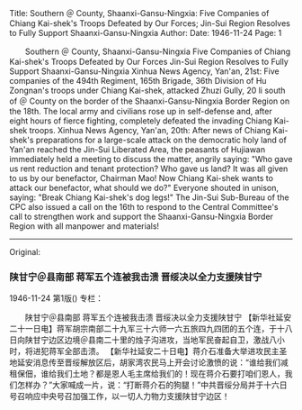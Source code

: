 Title: Southern ＠ County, Shaanxi-Gansu-Ningxia: Five Companies of Chiang Kai-shek's Troops Defeated by Our Forces; Jin-Sui Region Resolves to Fully Support Shaanxi-Gansu-Ningxia
Author:
Date: 1946-11-24
Page: 1

　　Southern ＠ County, Shaanxi-Gansu-Ningxia
    Five Companies of Chiang Kai-shek's Troops Defeated by Our Forces
    Jin-Sui Region Resolves to Fully Support Shaanxi-Gansu-Ningxia
    Xinhua News Agency, Yan'an, 21st: Five companies of the 494th Regiment, 165th Brigade, 36th Division of Hu Zongnan's troops under Chiang Kai-shek, attacked Zhuzi Gully, 20 li south of ＠ County on the border of the Shaanxi-Gansu-Ningxia Border Region on the 18th. The local army and civilians rose up in self-defense and, after eight hours of fierce fighting, completely defeated the invading Chiang Kai-shek troops.
    Xinhua News Agency, Yan'an, 20th: After news of Chiang Kai-shek's preparations for a large-scale attack on the democratic holy land of Yan'an reached the Jin-Sui Liberated Area, the peasants of Hujiawan immediately held a meeting to discuss the matter, angrily saying: "Who gave us rent reduction and tenant protection? Who gave us land? It was all given to us by our benefactor, Chairman Mao! Now Chiang Kai-shek wants to attack our benefactor, what should we do?" Everyone shouted in unison, saying: "Break Chiang Kai-shek's dog legs!" The Jin-Sui Sub-Bureau of the CPC also issued a call on the 16th to respond to the Central Committee's call to strengthen work and support the Shaanxi-Gansu-Ningxia Border Region with all manpower and materials!



<hr /> 

Original: 


### 陕甘宁＠县南部  蒋军五个连被我击溃  晋绥决以全力支援陕甘宁

1946-11-24
第1版()
专栏：

　　陕甘宁＠县南部
    蒋军五个连被我击溃
    晋绥决以全力支援陕甘宁
    【新华社延安二十一日电】蒋军胡宗南部二十九军三十六师一六五旅四九四团的五个连，于十八日向陕甘宁边区边境＠县南二十里的烛子沟进攻，当地军民奋起自卫，激战八小时，将进犯蒋军全部击溃。
    【新华社延安二十日电】蒋介石准备大举进攻民主圣地延安消息传至晋绥解放区后，胡家湾农民马上开会讨论激愤的说：“谁给我们减租保佃，谁给我们土地？都是恩人毛主席给我们的！现在蒋介石要打咱们恩人，我们怎样办？”大家喊成一片，说：“打断蒋介石的狗腿！”中共晋绥分局并于十六日号召响应中央号召加强工作，以一切人力物力支援陕甘宁边区！
